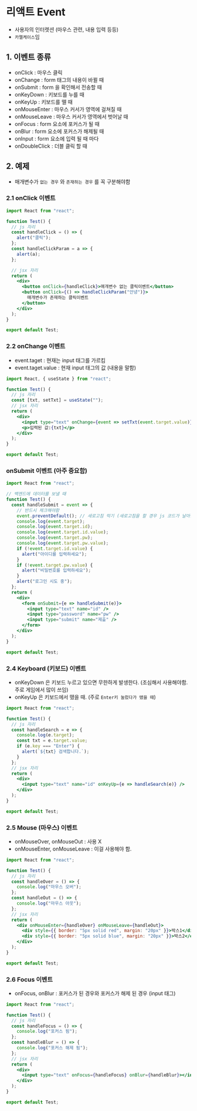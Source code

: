 # 리액트 Event

- 사용자의 인터렛션 (마우스 관련, 내용 입력 등등)
- `카멜케이스`임

## 1. 이벤트 종류

- onClick : 마우스 클릭
- onChange : form 태그의 내용이 바뀔 때
- onSubmit : form 을 확인해서 전송할 때
- onKeyDown : 키보드를 누를 때
- onKeyUp : 키보드를 뗄 때
- onMouseEnter : 마우스 커서가 영역에 걸쳐질 때
- onMouseLeave : 마우스 커서가 영역에서 벗어날 때
- onFocus : form 요소에 포커스가 될 때
- onBlur : form 요소에 포커스가 해제될 때
- onInput : form 요소에 입력 될 때 마다
- onDoubleClick : 더블 클릭 할 때

## 2. 예제

- 매개변수가 `없는 경우` 와 `존재하는 경우` 를 꼭 구분해야함

### 2.1 onClick 이벤트

```jsx
import React from "react";

function Test() {
  // js 자리
  const handleClick = () => {
    alert("클릭");
  };
  const handleClickParam = a => {
    alert(a);
  };

  // jsx 자리
  return (
    <div>
      <button onClick={handleClick}>매개변수 없는 클릭이벤트</button>
      <button onClick={() => handleClickParam("안녕")}>
        매개변수가 존재하는 클릭이벤트
      </button>
    </div>
  );
}

export default Test;
```

### 2.2 onChange 이벤트

- event.taget : 현재는 input 태그를 가르킴
- event.taget.value : 현재 input 태그의 값 (내용을 말함)

```jsx
import React, { useState } from "react";

function Test() {
  // js 자리
  const [txt, setTxt] = useState("");
  // jsx 자리
  return (
    <div>
      <input type="text" onChange={event => setTxt(event.target.value)} />
      <p>입력된 값:{txt}</p>
    </div>
  );
}

export default Test;
```

### onSubmit 이벤트 (아주 중요함)

```jsx
import React from "react";

// 백엔드에 데이터를 보낼 때
function Test() {
  const handleSubmit = event => {
    // 반드시 체크해야함
    event.preventDefault(); // 새로고침 막기 (새로고침을 할 경우 js 코드가 날아감)
    console.log(event.target);
    console.log(event.target.id);
    console.log(event.target.id.value);
    console.log(event.target.pw);
    console.log(event.target.pw.value);
    if (!event.target.id.value) {
      alert("아이디를 입력하세요");
    }
    if (!event.target.pw.value) {
      alert("비밀번호를 입력하세요");
    }
    alert("로그인 시도 중");
  };
  return (
    <div>
      <form onSubmit={e => handleSubmit(e)}>
        <input type="text" name="id" />
        <input type="password" name="pw" />
        <input type="submit" name="제출" />
      </form>
    </div>
  );
}

export default Test;
```

### 2.4 Keyboard (키보드) 이벤트

- onKeyDown 은 키보드 누르고 있으면 무한하게 발생한다. (조심해서 사용해야함. 주로 게임에서 많이 쓰임)
- onKeyUp 은 키보드에서 뗐을 때. (주로 `Enter키 눌렀다가 뗐을 때`)

```jsx
import React from "react";

function Test() {
  // js 자리
  const handleSearch = e => {
    console.log(e.target);
    const txt = e.target.value;
    if (e.key === "Enter") {
      alert(`${txt} 검색합니다.`);
    }
  };
  // jsx 자리
  return (
    <div>
      <input type="text" name="id" onKeyUp={e => handleSearch(e)} />
    </div>
  );
}

export default Test;
```

### 2.5 Mouse (마우스) 이벤트

- onMouseOver, onMouseOut : 사용 X
- onMouseEnter, onMouseLeave : 이걸 사용해야 함.

```jsx
import React from "react";

function Test() {
  // js 자리
  const handleOver = () => {
    console.log("마우스 오버");
  };
  const handleOut = () => {
    console.log("마우스 아웃");
  };
  // jsx 자리
  return (
    <div onMouseEnter={handleOver} onMouseLeave={handleOut}>
      <div style={{ border: "5px solid red", margin: "20px" }}>박스1</div>
      <div style={{ border: "5px solid blue", margin: "20px" }}>박스2</div>
    </div>
  );
}

export default Test;
```

### 2.6 Focus 이벤트

- onFocus, onBlur : 포커스가 된 경우와 포커스가 해제 된 경우 (input 태그)

```jsx
import React from "react";

function Test() {
  // js 자리
  const handleFocus = () => {
    console.log("포커스 됨");
  };
  const handleBlur = () => {
    console.log("포커스 해제 됨");
  };
  // jsx 자리
  return (
    <div>
      <input type="text" onFocus={handleFocus} onBlur={handleBlur}></input>
    </div>
  );
}

export default Test;
```